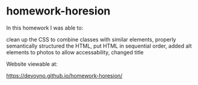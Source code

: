 # homework-horesion

In this homework I was able to: 

clean up the CSS to combine classes with similar elements,
properly semantically structured the HTML,
put HTML in sequential order,
added alt elements to photos to allow accessability,
changed title

Website viewable at:

https://devoyno.github.io/homework-horesion/
